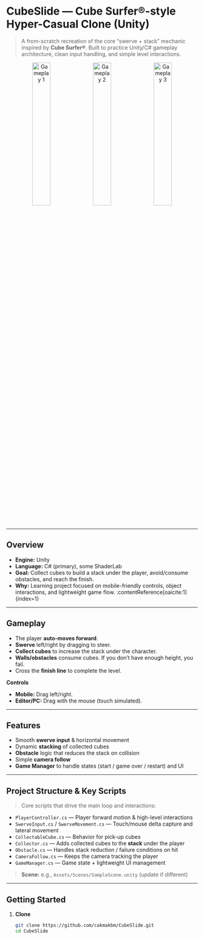 # CubeSlide — Cube Surfer®-style Hyper-Casual Clone (Unity)

> A from-scratch recreation of the core “swerve + stack” mechanic inspired by **Cube Surfer®**. Built to practice Unity/C# gameplay architecture, clean input handling, and simple level interactions.  

<p align="center">
  <!-- Replace with your own images -->
  <img src="docs/images/ss-1.png" width="31%" alt="Gameplay 1"/>
  <img src="docs/images/ss-2.png" width="31%" alt="Gameplay 2"/>
  <img src="docs/images/ss-3.png" width="31%" alt="Gameplay 3"/>
</p>

---

## Overview

- **Engine:** Unity  
- **Language:** C# (primary), some ShaderLab  
- **Goal:** Collect cubes to build a stack under the player, avoid/consume obstacles, and reach the finish.  
- **Why:** Learning project focused on mobile-friendly controls, object interactions, and lightweight game flow. :contentReference[oaicite:1]{index=1}

---

## Gameplay

- The player **auto-moves forward**.
- **Swerve** left/right by dragging to steer.
- **Collect cubes** to increase the stack under the character.
- **Walls/obstacles** consume cubes. If you don’t have enough height, you fail.
- Cross the **finish line** to complete the level.

**Controls**
- **Mobile:** Drag left/right.
- **Editor/PC:** Drag with the mouse (touch simulated).

---

## Features

- Smooth **swerve input** & horizontal movement
- Dynamic **stacking** of collected cubes
- **Obstacle** logic that reduces the stack on collision
- Simple **camera follow**
- **Game Manager** to handle states (start / game over / restart) and UI

---

## Project Structure & Key Scripts

> Core scripts that drive the main loop and interactions:

- `PlayerController.cs` — Player forward motion & high-level interactions
- `SwerveInput.cs` / `SwerveMovement.cs` — Touch/mouse delta capture and lateral movement
- `CollectableCube.cs` — Behavior for pick-up cubes
- `Collector.cs` — Adds collected cubes to the **stack** under the player
- `Obstacle.cs` — Handles stack reduction / failure conditions on hit
- `CameraFollow.cs` — Keeps the camera tracking the player
- `GameManager.cs` — Game state + lightweight UI management

> **Scene:** e.g., `Assets/Scenes/SampleScene.unity` (update if different)

---

## Getting Started

1. **Clone**
   ```bash
   git clone https://github.com/cakmakbm/CubeSlide.git
   cd CubeSlide
